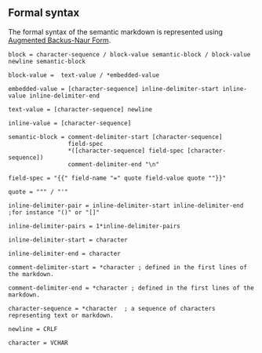 ## Formal syntax
 The formal syntax of the semantic markdown is represented using [Augmented Backus-Naur Form](https://en.wikipedia.org/wiki/Augmented_Backus%E2%80%93Naur_form).

    block = character-sequence / block-value semantic-block / block-value newline semantic-block  

    block-value =  text-value / *embedded-value

    embedded-value = [character-sequence] inline-delimiter-start inline-value inline-delimiter-end

    text-value = [character-sequence] newline

    inline-value = [character-sequence]

    semantic-block = comment-delimiter-start [character-sequence]
                     field-spec
                     *([character-sequence] field-spec [character-sequence])
                     comment-delimiter-end "\n"

    field-spec = "{{" field-name "=" quote field-value quote ""}}"

    quote = """ / "'"

    inline-delimiter-pair = inline-delimiter-start inline-delimiter-end ;for instance "()" or "[]"

    inline-delimiter-pairs = 1*inline-delimiter-pairs

    inline-delimiter-start = character

    inline-delimiter-end = character

    comment-delimiter-start = *character ; defined in the first lines of the markdown.

    comment-delimiter-end = *character ; defined in the first lines of the markdown.

    character-sequence = *character  ; a sequence of characters representing text or markdown.

    newline = CRLF

    character = VCHAR
